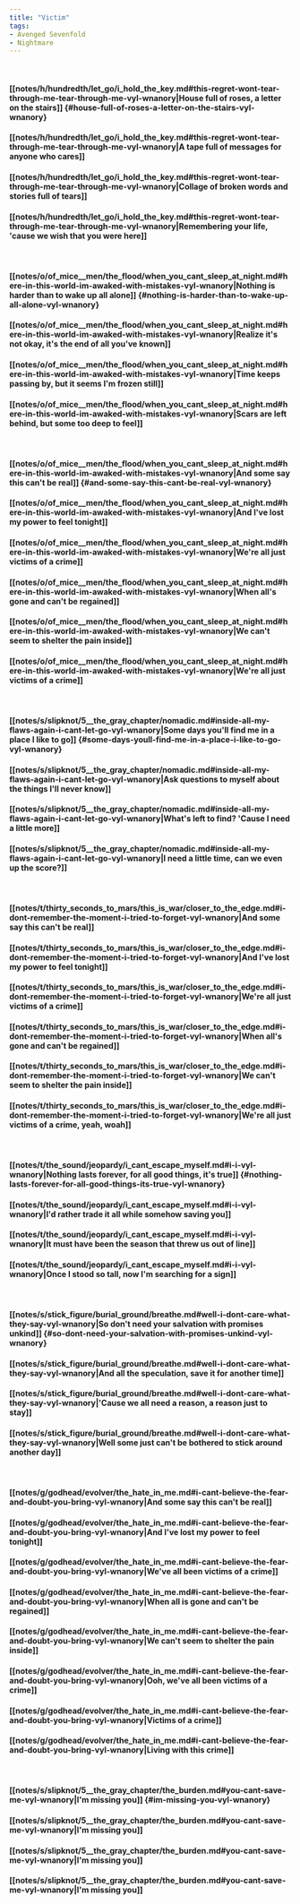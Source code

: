 ```yaml
---
title: "Victim"
tags:
- Avenged Sevenfold
- Nightmare
---
```

&nbsp;
#### [[notes/h/hundredth/let_go/i_hold_the_key.md#this-regret-wont-tear-through-me-tear-through-me-vyl-wnanory|House full of roses, a letter on the stairs]] {#house-full-of-roses-a-letter-on-the-stairs-vyl-wnanory}
#### [[notes/h/hundredth/let_go/i_hold_the_key.md#this-regret-wont-tear-through-me-tear-through-me-vyl-wnanory|A tape full of messages for anyone who cares]]
#### [[notes/h/hundredth/let_go/i_hold_the_key.md#this-regret-wont-tear-through-me-tear-through-me-vyl-wnanory|Collage of broken words and stories full of tears]]
#### [[notes/h/hundredth/let_go/i_hold_the_key.md#this-regret-wont-tear-through-me-tear-through-me-vyl-wnanory|Remembering your life, 'cause we wish that you were here]]
&nbsp;
#### [[notes/o/of_mice__men/the_flood/when_you_cant_sleep_at_night.md#here-in-this-world-im-awaked-with-mistakes-vyl-wnanory|Nothing is harder than to wake up all alone]] {#nothing-is-harder-than-to-wake-up-all-alone-vyl-wnanory}
#### [[notes/o/of_mice__men/the_flood/when_you_cant_sleep_at_night.md#here-in-this-world-im-awaked-with-mistakes-vyl-wnanory|Realize it's not okay, it's the end of all you've known]]
#### [[notes/o/of_mice__men/the_flood/when_you_cant_sleep_at_night.md#here-in-this-world-im-awaked-with-mistakes-vyl-wnanory|Time keeps passing by, but it seems I'm frozen still]]
#### [[notes/o/of_mice__men/the_flood/when_you_cant_sleep_at_night.md#here-in-this-world-im-awaked-with-mistakes-vyl-wnanory|Scars are left behind, but some too deep to feel]]
&nbsp;
#### [[notes/o/of_mice__men/the_flood/when_you_cant_sleep_at_night.md#here-in-this-world-im-awaked-with-mistakes-vyl-wnanory|And some say this can't be real]] {#and-some-say-this-cant-be-real-vyl-wnanory}
#### [[notes/o/of_mice__men/the_flood/when_you_cant_sleep_at_night.md#here-in-this-world-im-awaked-with-mistakes-vyl-wnanory|And I've lost my power to feel tonight]]
#### [[notes/o/of_mice__men/the_flood/when_you_cant_sleep_at_night.md#here-in-this-world-im-awaked-with-mistakes-vyl-wnanory|We're all just victims of a crime]]
#### [[notes/o/of_mice__men/the_flood/when_you_cant_sleep_at_night.md#here-in-this-world-im-awaked-with-mistakes-vyl-wnanory|When all's gone and can't be regained]]
#### [[notes/o/of_mice__men/the_flood/when_you_cant_sleep_at_night.md#here-in-this-world-im-awaked-with-mistakes-vyl-wnanory|We can't seem to shelter the pain inside]]
#### [[notes/o/of_mice__men/the_flood/when_you_cant_sleep_at_night.md#here-in-this-world-im-awaked-with-mistakes-vyl-wnanory|We're all just victims of a crime]]
&nbsp;
#### [[notes/s/slipknot/5__the_gray_chapter/nomadic.md#inside-all-my-flaws-again-i-cant-let-go-vyl-wnanory|Some days you'll find me in a place I like to go]] {#some-days-youll-find-me-in-a-place-i-like-to-go-vyl-wnanory}
#### [[notes/s/slipknot/5__the_gray_chapter/nomadic.md#inside-all-my-flaws-again-i-cant-let-go-vyl-wnanory|Ask questions to myself about the things I'll never know]]
#### [[notes/s/slipknot/5__the_gray_chapter/nomadic.md#inside-all-my-flaws-again-i-cant-let-go-vyl-wnanory|What's left to find? 'Cause I need a little more]]
#### [[notes/s/slipknot/5__the_gray_chapter/nomadic.md#inside-all-my-flaws-again-i-cant-let-go-vyl-wnanory|I need a little time, can we even up the score?]]
&nbsp;
#### [[notes/t/thirty_seconds_to_mars/this_is_war/closer_to_the_edge.md#i-dont-remember-the-moment-i-tried-to-forget-vyl-wnanory|And some say this can't be real]]
#### [[notes/t/thirty_seconds_to_mars/this_is_war/closer_to_the_edge.md#i-dont-remember-the-moment-i-tried-to-forget-vyl-wnanory|And I've lost my power to feel tonight]]
#### [[notes/t/thirty_seconds_to_mars/this_is_war/closer_to_the_edge.md#i-dont-remember-the-moment-i-tried-to-forget-vyl-wnanory|We're all just victims of a crime]]
#### [[notes/t/thirty_seconds_to_mars/this_is_war/closer_to_the_edge.md#i-dont-remember-the-moment-i-tried-to-forget-vyl-wnanory|When all's gone and can't be regained]]
#### [[notes/t/thirty_seconds_to_mars/this_is_war/closer_to_the_edge.md#i-dont-remember-the-moment-i-tried-to-forget-vyl-wnanory|We can't seem to shelter the pain inside]]
#### [[notes/t/thirty_seconds_to_mars/this_is_war/closer_to_the_edge.md#i-dont-remember-the-moment-i-tried-to-forget-vyl-wnanory|We're all just victims of a crime, yeah, woah]]
&nbsp;
#### [[notes/t/the_sound/jeopardy/i_cant_escape_myself.md#i-i-vyl-wnanory|Nothing lasts forever, for all good things, it's true]] {#nothing-lasts-forever-for-all-good-things-its-true-vyl-wnanory}
#### [[notes/t/the_sound/jeopardy/i_cant_escape_myself.md#i-i-vyl-wnanory|I'd rather trade it all while somehow saving you]]
#### [[notes/t/the_sound/jeopardy/i_cant_escape_myself.md#i-i-vyl-wnanory|It must have been the season that threw us out of line]]
#### [[notes/t/the_sound/jeopardy/i_cant_escape_myself.md#i-i-vyl-wnanory|Once I stood so tall, now I'm searching for a sign]]
&nbsp;
#### [[notes/s/stick_figure/burial_ground/breathe.md#well-i-dont-care-what-they-say-vyl-wnanory|So don't need your salvation with promises unkind]] {#so-dont-need-your-salvation-with-promises-unkind-vyl-wnanory}
#### [[notes/s/stick_figure/burial_ground/breathe.md#well-i-dont-care-what-they-say-vyl-wnanory|And all the speculation, save it for another time]]
#### [[notes/s/stick_figure/burial_ground/breathe.md#well-i-dont-care-what-they-say-vyl-wnanory|'Cause we all need a reason, a reason just to stay]]
#### [[notes/s/stick_figure/burial_ground/breathe.md#well-i-dont-care-what-they-say-vyl-wnanory|Well some just can't be bothered to stick around another day]]
&nbsp;
#### [[notes/g/godhead/evolver/the_hate_in_me.md#i-cant-believe-the-fear-and-doubt-you-bring-vyl-wnanory|And some say this can't be real]]
#### [[notes/g/godhead/evolver/the_hate_in_me.md#i-cant-believe-the-fear-and-doubt-you-bring-vyl-wnanory|And I've lost my power to feel tonight]]
#### [[notes/g/godhead/evolver/the_hate_in_me.md#i-cant-believe-the-fear-and-doubt-you-bring-vyl-wnanory|We've all been victims of a crime]]
#### [[notes/g/godhead/evolver/the_hate_in_me.md#i-cant-believe-the-fear-and-doubt-you-bring-vyl-wnanory|When all is gone and can't be regained]]
#### [[notes/g/godhead/evolver/the_hate_in_me.md#i-cant-believe-the-fear-and-doubt-you-bring-vyl-wnanory|We can't seem to shelter the pain inside]]
#### [[notes/g/godhead/evolver/the_hate_in_me.md#i-cant-believe-the-fear-and-doubt-you-bring-vyl-wnanory|Ooh, we've all been victims of a crime]]
#### [[notes/g/godhead/evolver/the_hate_in_me.md#i-cant-believe-the-fear-and-doubt-you-bring-vyl-wnanory|Victims of a crime]]
#### [[notes/g/godhead/evolver/the_hate_in_me.md#i-cant-believe-the-fear-and-doubt-you-bring-vyl-wnanory|Living with this crime]]
&nbsp;
#### [[notes/s/slipknot/5__the_gray_chapter/the_burden.md#you-cant-save-me-vyl-wnanory|I'm missing you]] {#im-missing-you-vyl-wnanory}
#### [[notes/s/slipknot/5__the_gray_chapter/the_burden.md#you-cant-save-me-vyl-wnanory|I'm missing you]]
#### [[notes/s/slipknot/5__the_gray_chapter/the_burden.md#you-cant-save-me-vyl-wnanory|I'm missing you]]
#### [[notes/s/slipknot/5__the_gray_chapter/the_burden.md#you-cant-save-me-vyl-wnanory|I'm missing you]]
